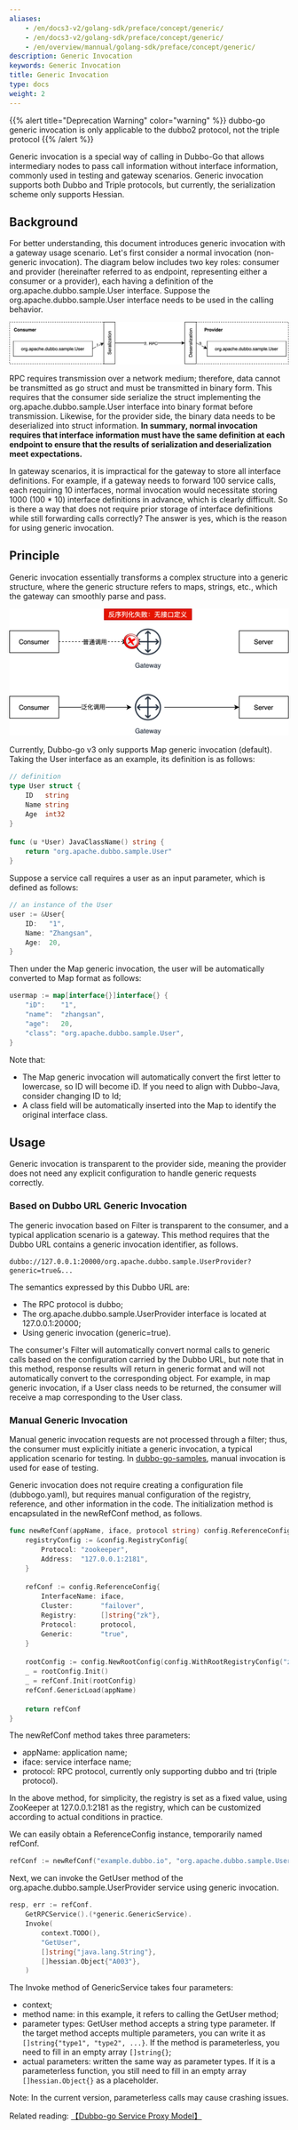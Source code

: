 ```yaml
---
aliases:
    - /en/docs3-v2/golang-sdk/preface/concept/generic/
    - /en/docs3-v2/golang-sdk/preface/concept/generic/
    - /en/overview/mannual/golang-sdk/preface/concept/generic/
description: Generic Invocation
keywords: Generic Invocation
title: Generic Invocation
type: docs
weight: 2
---
```

{{% alert title="Deprecation Warning" color="warning" %}}
dubbo-go generic invocation is only applicable to the dubbo2 protocol, not the triple protocol
{{% /alert %}}

Generic invocation is a special way of calling in Dubbo-Go that allows intermediary nodes to pass call information without interface information, commonly used in testing and gateway scenarios. Generic invocation supports both Dubbo and Triple protocols, but currently, the serialization scheme only supports Hessian.

## Background

For better understanding, this document introduces generic invocation with a gateway usage scenario. Let's first consider a normal invocation (non-generic invocation). The diagram below includes two key roles: consumer and provider (hereinafter referred to as endpoint, representing either a consumer or a provider), each having a definition of the org.apache.dubbo.sample.User interface. Suppose the org.apache.dubbo.sample.User interface needs to be used in the calling behavior.

![img](/imgs/docs3-v2/golang-sdk/concept/rpc/generic/1631941941270-86ce9845-5a88-4cb5-8c8a-da8ae7eeb4d5.png)

RPC requires transmission over a network medium; therefore, data cannot be transmitted as go struct and must be transmitted in binary form. This requires that the consumer side serialize the struct implementing the org.apache.dubbo.sample.User interface into binary format before transmission. Likewise, for the provider side, the binary data needs to be deserialized into struct information. **In summary, normal invocation requires that interface information must have the same definition at each endpoint to ensure that the results of serialization and deserialization meet expectations.**

In gateway scenarios, it is impractical for the gateway to store all interface definitions. For example, if a gateway needs to forward 100 service calls, each requiring 10 interfaces, normal invocation would necessitate storing 1000 (100 * 10) interface definitions in advance, which is clearly difficult. So is there a way that does not require prior storage of interface definitions while still forwarding calls correctly? The answer is yes, which is the reason for using generic invocation.

## Principle

Generic invocation essentially transforms a complex structure into a generic structure, where the generic structure refers to maps, strings, etc., which the gateway can smoothly parse and pass.

![img](/imgs/docs3-v2/golang-sdk/concept/rpc/generic/1632207075184-25939db4-f384-452e-a0b8-e1deff7971de.png)

Currently, Dubbo-go v3 only supports Map generic invocation (default). Taking the User interface as an example, its definition is as follows:

```go
// definition
type User struct {
	ID   string
	Name string
	Age  int32
}

func (u *User) JavaClassName() string {
	return "org.apache.dubbo.sample.User"
}
```

Suppose a service call requires a user as an input parameter, which is defined as follows:

```go
// an instance of the User
user := &User{
    ID:   "1",
    Name: "Zhangsan",
    Age:  20,
}
```

Then under the Map generic invocation, the user will be automatically converted to Map format as follows:

```go
usermap := map[interface{}]interface{} {
    "iD": 	 "1",
    "name":  "zhangsan",
    "age": 	 20,
    "class": "org.apache.dubbo.sample.User",
}
```

Note that:

- The Map generic invocation will automatically convert the first letter to lowercase, so ID will become iD. If you need to align with Dubbo-Java, consider changing ID to Id;
- A class field will be automatically inserted into the Map to identify the original interface class.

## Usage

Generic invocation is transparent to the provider side, meaning the provider does not need any explicit configuration to handle generic requests correctly.

### Based on Dubbo URL Generic Invocation

The generic invocation based on Filter is transparent to the consumer, and a typical application scenario is a gateway. This method requires that the Dubbo URL contains a generic invocation identifier, as follows.

```plain
dubbo://127.0.0.1:20000/org.apache.dubbo.sample.UserProvider?generic=true&...
```

The semantics expressed by this Dubbo URL are:

- The RPC protocol is dubbo;
- The org.apache.dubbo.sample.UserProvider interface is located at 127.0.0.1:20000;
- Using generic invocation (generic=true).

The consumer's Filter will automatically convert normal calls to generic calls based on the configuration carried by the Dubbo URL, but note that in this method, response results will return in generic format and will not automatically convert to the corresponding object. For example, in map generic invocation, if a User class needs to be returned, the consumer will receive a map corresponding to the User class.

### Manual Generic Invocation

Manual generic invocation requests are not processed through a filter; thus, the consumer must explicitly initiate a generic invocation, a typical application scenario for testing. In [dubbo-go-samples](https://github.com/apache/dubbo-go-samples/tree/f7febed9d686cb940ea55d34b5baa567d7574a44/generic), manual invocation is used for ease of testing.

Generic invocation does not require creating a configuration file (dubbogo.yaml), but requires manual configuration of the registry, reference, and other information in the code. The initialization method is encapsulated in the newRefConf method, as follows.

```go
func newRefConf(appName, iface, protocol string) config.ReferenceConfig {
	registryConfig := &config.RegistryConfig{
		Protocol: "zookeeper",
		Address:  "127.0.0.1:2181",
	}

	refConf := config.ReferenceConfig{
		InterfaceName: iface,
		Cluster:       "failover",
		Registry:      []string{"zk"},
		Protocol:      protocol,
		Generic:       "true",
	}

	rootConfig := config.NewRootConfig(config.WithRootRegistryConfig("zk", registryConfig))
	_ = rootConfig.Init()
	_ = refConf.Init(rootConfig)
	refConf.GenericLoad(appName)

	return refConf
}
```

The newRefConf method takes three parameters:

- appName: application name;
- iface: service interface name;
- protocol: RPC protocol, currently only supporting dubbo and tri (triple protocol).

In the above method, for simplicity, the registry is set as a fixed value, using ZooKeeper at 127.0.0.1:2181 as the registry, which can be customized according to actual conditions in practice.

We can easily obtain a ReferenceConfig instance, temporarily named refConf.

```go
refConf := newRefConf("example.dubbo.io", "org.apache.dubbo.sample.UserProvider", "tri")
```

Next, we can invoke the GetUser method of the org.apache.dubbo.sample.UserProvider service using generic invocation.

```go
resp, err := refConf.
	GetRPCService().(*generic.GenericService).
	Invoke(
		context.TODO(),
		"GetUser",
		[]string{"java.lang.String"},
		[]hessian.Object{"A003"},
    )
```

The Invoke method of GenericService takes four parameters:

- context;
- method name: in this example, it refers to calling the GetUser method;
- parameter types: GetUser method accepts a string type parameter. If the target method accepts multiple parameters, you can write it as `[]string{"type1", "type2", ...}`. If the method is parameterless, you need to fill in an empty array `[]string{}`;
- actual parameters: written the same way as parameter types. If it is a parameterless function, you still need to fill in an empty array `[]hessian.Object{}` as a placeholder.

Note: In the current version, parameterless calls may cause crashing issues.

Related reading: [【Dubbo-go Service Proxy Model】](https://blog.csdn.net/weixin_39860915/article/details/122738548)

